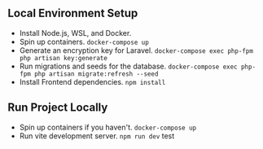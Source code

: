 ## Local Environment Setup

- Install Node.js, WSL, and Docker.
- Spin up containers. `docker-compose up`
- Generate an encryption key for Laravel. `docker-compose exec php-fpm php artisan key:generate`
- Run migrations and seeds for the database. `docker-compose exec php-fpm php artisan migrate:refresh --seed`
- Install Frontend dependencies. `npm install`

## Run Project Locally

- Spin up containers if you haven't. `docker-compose up`
- Run vite development server. `npm run dev`
test